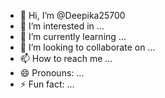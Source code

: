 - 👋 Hi, I’m @Deepika25700
- 👀 I’m interested in ...
- 🌱 I’m currently learning ...
- 💞️ I’m looking to collaborate on ...
- 📫 How to reach me ...
- 😄 Pronouns: ...
- ⚡ Fun fact: ...

<!---
Deepika25700/Deepika25700 is a ✨ special ✨ repository because its `README.md` (this file) appears on your GitHub profile.
You can click the Preview link to take a look at your changes.
--->
